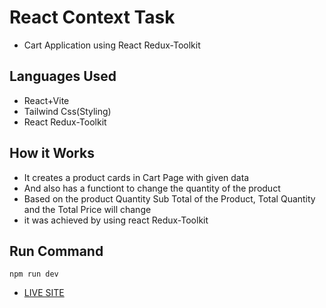 # React Context Task
- Cart Application using React Redux-Toolkit

## Languages Used
- React+Vite
- Tailwind Css(Styling)
- React Redux-Toolkit

## How it Works
- It creates a product cards in Cart Page with given data
- And also has a functiont to change the quantity of the product 
- Based on the product Quantity Sub Total of the Product, Total Quantity and the Total Price will change 
- it was achieved by using react Redux-Toolkit

## Run Command
`npm run dev`

- [LIVE SITE](https://glistening-custard-e0bd2d.netlify.app/)
